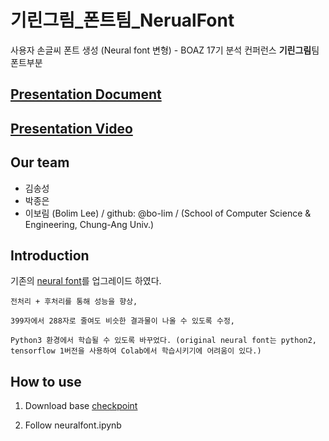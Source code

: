 # 기린그림_폰트팀_NerualFont
사용자 손글씨 폰트 생성 (Neural font 변형) - BOAZ 17기 분석 컨퍼런스 **기린그림**팀 폰트부분

## [Presentation Document](https://www.slideshare.net/BOAZbigdata/16-boaz-252346476)
## [Presentation Video](https://youtu.be/DxA-Cpu5qLQ)

## Our team
- 김송성
- 박종은
- 이보림 (Bolim Lee) / github: @bo-lim / (School of Computer Science & Engineering, Chung-Ang Univ.)

## Introduction
기존의 [neural font](https://github.com/periannath/neural-fonts)를 업그레이드 하였다.
```
전처리 + 후처리를 통해 성능을 향상,

399자에서 288자로 줄여도 비슷한 결과물이 나올 수 있도록 수정,

Python3 환경에서 학습될 수 있도록 바꾸었다. (original neural font는 python2, tensorflow 1버전을 사용하여 Colab에서 학습시키기에 어려움이 있다.)
```


## How to use
1. Download base [checkpoint](https://drive.google.com/file/d/1uLGAyY7zXUi2BHuc90-ILw-IgawVcsZ8/view)

2. Follow neuralfont.ipynb
